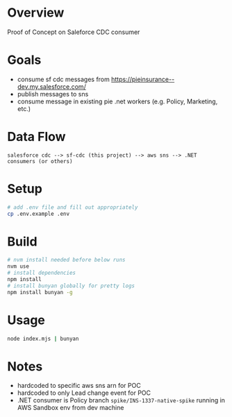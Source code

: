 # Overview

Proof of Concept on Saleforce CDC consumer 

# Goals
* consume sf cdc messages from https://pieinsurance--dev.my.salesforce.com/
* publish messages to sns
* consume message in existing pie .net workers (e.g. Policy, Marketing, etc.)

# Data Flow

```
salesforce cdc --> sf-cdc (this project) --> aws sns --> .NET consumers (or others)
```


# Setup

```bash
# add .env file and fill out appropriately
cp .env.example .env
```

# Build

```bash
# nvm install needed before below runs
nvm use
# install dependencies
npm install
# install bunyan globally for pretty logs
npm install bunyan -g
```


# Usage

```bash
node index.mjs | bunyan
```

# Notes
* hardcoded to specific aws sns arn for POC
* hardcoded to only Lead change event for POC
* .NET consumer is Policy branch `spike/INS-1337-native-spike` running in AWS Sandbox env from dev machine
